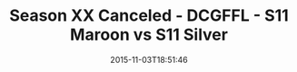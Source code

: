 ---
title: Season XX Canceled - DCGFFL - S11 Maroon vs S11 Silver
teams-score:
- team: _teams/s11-maroon.md
  score: 26
- team: _teams/s11-silver.md
  score: 13
mvp: Will Lipovsky (Maroon), Michelle T. (Silver)
game-ball: ''
season: 11
week: 7
date: '2015-11-03T18:51:46'
pageid: season-11-week-7-936-vs-943
---